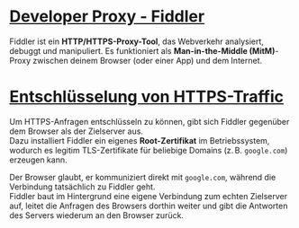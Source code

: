 # <u>Developer Proxy - Fiddler</u>

Fiddler ist ein **HTTP/HTTPS-Proxy-Tool**, das Webverkehr analysiert, debuggt und manipuliert.
Es funktioniert als **Man-in-the-Middle (MitM)**-Proxy zwischen deinem Browser (oder einer App) und dem Internet.


# <u>Entschlüsselung von HTTPS-Traffic</u>
Um HTTPS-Anfragen entschlüsseln zu können, gibt sich Fiddler gegenüber dem Browser als der Zielserver aus.  
Dazu installiert Fiddler ein eigenes **Root-Zertifikat** im Betriebssystem, wodurch es legitim TLS-Zertifikate für beliebige Domains (z. B. `google.com`) erzeugen kann.

Der Browser glaubt, er kommuniziert direkt mit `google.com`, während die Verbindung tatsächlich zu Fiddler geht.  
Fiddler baut im Hintergrund eine eigene Verbindung zum echten Zielserver auf, leitet die Anfragen des Browsers dorthin weiter und gibt die Antworten des Servers wiederum an den Browser zurück.
